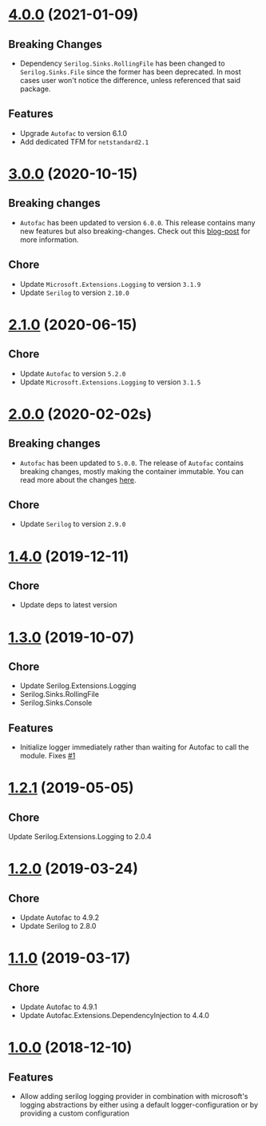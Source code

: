 # [4.0.0](https://www.nuget.org/packages/Serilog.Extensions.Autofac.DependencyInjection/4.0.0) (2021-01-09)

## Breaking Changes

* Dependency `Serilog.Sinks.RollingFile` has been changed to `Serilog.Sinks.File` since the former has been deprecated. In most cases user won't notice the difference, unless referenced that said package.

## Features

* Upgrade `Autofac` to version 6.1.0
* Add dedicated TFM for `netstandard2.1`

# [3.0.0](https://www.nuget.org/packages/Serilog.Extensions.Autofac.DependencyInjection/3.0.0) (2020-10-15)

## Breaking changes

* `Autofac` has been updated to version `6.0.0`. This release contains many new features but also breaking-changes. Check out this [blog-post](https://alistairevans.co.uk/2020/09/28/autofac-6-0-released/) for more information.

## Chore
* Update `Microsoft.Extensions.Logging` to version `3.1.9`
* Update `Serilog` to version `2.10.0`

# [2.1.0](https://www.nuget.org/packages/Serilog.Extensions.Autofac.DependencyInjection/2.1.0) (2020-06-15)

## Chore

* Update `Autofac` to version `5.2.0`
* Update `Microsoft.Extensions.Logging` to version `3.1.5`

# [2.0.0](https://www.nuget.org/packages/Serilog.Extensions.Autofac.DependencyInjection/2.0.0) (2020-02-02s)

## Breaking changes

* `Autofac` has been updated to `5.0.0`. The release of `Autofac` contains breaking changes, mostly making the container immutable. You can read more about the changes [here](https://www.paraesthesia.com/archive/2020/01/27/autofac-5-released/).

## Chore

* Update `Serilog` to version `2.9.0`

# [1.4.0](https://www.nuget.org/packages/Serilog.Extensions.Autofac.DependencyInjection/1.4.0) (2019-12-11)

## Chore

* Update deps to latest version

# [1.3.0](https://www.nuget.org/packages/Serilog.Extensions.Autofac.DependencyInjection/1.3.0) (2019-10-07)

## Chore

* Update Serilog.Extensions.Logging
* Serilog.Sinks.RollingFile
* Serilog.Sinks.Console

## Features

* Initialize logger immediately rather than waiting for Autofac to call the module. Fixes [#1](https://github.com/alsami/Serilog.Extensions.Autofac.DependencyInjection/issues/1)

# [1.2.1](https://www.nuget.org/packages/Serilog.Extensions.Autofac.DependencyInjection/1.2.1) (2019-05-05)

## Chore

Update Serilog.Extensions.Logging to 2.0.4

# [1.2.0](https://www.nuget.org/packages/Serilog.Extensions.Autofac.DependencyInjection/1.2.0) (2019-03-24)

## Chore

* Update Autofac to 4.9.2
* Update Serilog to 2.8.0

# [1.1.0](https://www.nuget.org/packages/Serilog.Extensions.Autofac.DependencyInjection/1.1.0) (2019-03-17)

## Chore

* Update Autofac to 4.9.1
* Update Autofac.Extensions.DependencyInjection to 4.4.0

# [1.0.0](https://www.nuget.org/packages/Serilog.Extensions.Autofac.DependencyInjection/1.0.0) (2018-12-10)

## Features

* Allow adding serilog logging provider in combination with microsoft's logging abstractions by either using a default logger-configuration or by providing a custom configuration